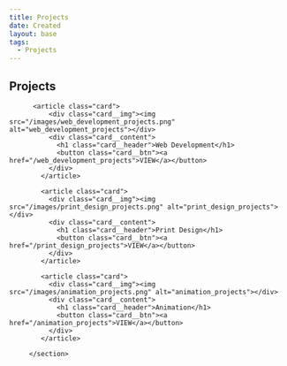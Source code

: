 ```yaml
---
title: Projects
date: Created
layout: base
tags:
  - Projects
---
```


<h2 class="section-head">Projects</h2>
        <section class="grid">
            
          <article class="card">
              <div class="card__img"><img src="/images/web_development_projects.png"  alt="web_development_projects"></div>
              <div class="card__content">
                <h1 class="card__header">Web Development</h1>
                <button class="card__btn"><a href="/web_development_projects">VIEW</a></button>
              </div>
            </article>
        
            <article class="card">
              <div class="card__img"><img src="/images/print_design_projects.png" alt="print_design_projects"></div>
              <div class="card__content">
                <h1 class="card__header">Print Design</h1>
                <button class="card__btn"><a href="/print_design_projects">VIEW</a></button>
              </div>
            </article>
        
            <article class="card">
              <div class="card__img"><img src="/images/animation_projects.png" alt="animation_projects"></div>
              <div class="card__content">
                <h1 class="card__header">Animation</h1>
                <button class="card__btn"><a href="/animation_projects">VIEW</a></button>
              </div>
            </article>
      
         </section>
